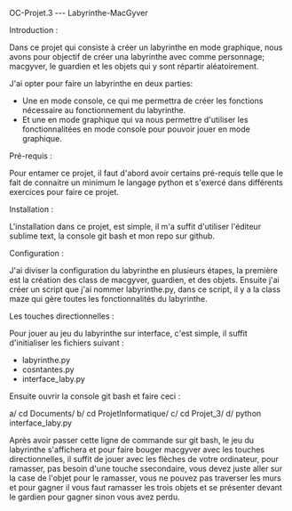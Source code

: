 OC-Projet.3 --- Labyrinthe-MacGyver

Introduction :

Dans ce projet qui consiste à créer un labyrinthe en mode graphique, nous avons pour objectif de créer una labyrinthe avec comme personnage; macgyver, le guardien et les objets qui y sont répartir aléatoirement. 

J'ai opter pour faire un labyrinthe en deux parties: 

- Une en mode console, ce qui me permettra de créer les fonctions nécessaire au fonctionnement du labyrinthe.
- Et une en mode graphique qui va nous permettre d'utiliser les fonctionnalitées en mode console pour pouvoir jouer en mode graphique.

Pré-requis :

Pour entamer ce projet, il faut d'abord avoir certains pré-requis telle que le fait de connaitre un minimum le langage python et s'exercé dans différents exercices pour faire ce projet.

Installation :

L'installation dans ce projet, est simple, il m'a suffit d'utiliser l'éditeur sublime text, la console git bash et mon repo sur github.

Configuration :

J'ai diviser la configuration du labyrinthe en plusieurs étapes, la première est la création des class de macgyver, guardien, et des objets. Ensuite j'ai créer un script que j'ai nommer labyrinthe.py, dans ce script, il y a la class maze qui gère toutes les fonctionnalités du labyrinthe.

Les touches directionnelles :

Pour jouer au jeu du labyrinthe sur interface, c'est simple, il suffit d'initialiser les fichiers suivant : 
- labyrinthe.py
- cosntantes.py
- interface_laby.py

Ensuite ouvrir la console git bash et faire ceci : 

a/ cd Documents/
b/ cd ProjetInformatique/
c/ cd Projet_3/
d/ python interface_laby.py 

Après avoir passer cette ligne de commande sur git bash, le jeu du labyrinthe s'affichera et pour faire bouger macgyver avec les touches directionnelles, il suffit de jouer avec les flèches de votre ordinateur, pour ramasser, pas besoin d'une touche ssecondaire, vous devez juste aller sur la case de l'objet pour le ramasser, vous ne pouvez pas traverser les murs et pour gagner il vous faut ramasser les trois objets et se présenter devant le gardien pour gagner sinon vous avez perdu. 



